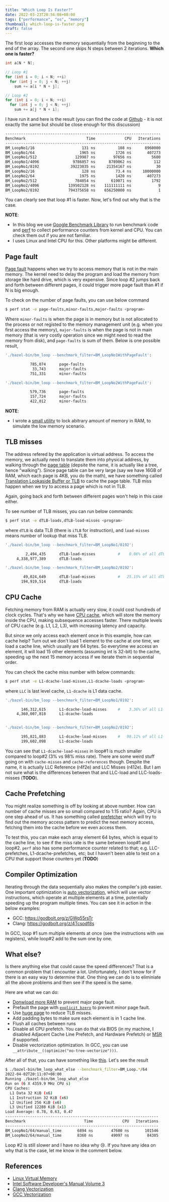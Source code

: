 ```yaml
---
title: "Which Loop Is Faster?"
date: 2022-03-23T20:54:08+08:00
tags: ["performance", "os", "memory"]
thumbnail: which-loop-is-faster.png
draft: false
---
```


The first loop accesses the memory sequentially from the beginning to the end of the array. The second one skips N steps between 2 iterations. **Which one is faster?**

<!--more-->

```cpp
int a[N * N];

// Loop #1
for (int i = 0; i < N; ++i)
  for (int j = 0; j < N; ++j)
    sum += a[i * N + j];

// Loop #2
for (int i = 0; i < N; ++i)
  for (int j = 0; j < N; ++j)
    sum += a[j * N + i];
```

I have run it and here is the result (you can find the code at [Github](https://github.com/hgminh95/which_loop_is_faster) - it is not exactly the same but should be close enough for this discussion)

```bash
---------------------------------------------------------------------
Benchmark                           Time             CPU   Iterations
---------------------------------------------------------------------
BM_LoopNo1/16                     131 ns          108 ns      8960000
BM_LoopNo1/64                    1965 ns         1726 ns       407273
BM_LoopNo1/512                 129987 ns        97656 ns         5600
BM_LoopNo1/4096               9786057 ns      8789062 ns          112
BM_LoopNo1/8192              39223035 ns     21354167 ns           30
BM_LoopNo2/16                     128 ns         73.4 ns     10000000
BM_LoopNo2/64                    1975 ns         1420 ns       407273
BM_LoopNo2/512                 784854 ns       619071 ns         1792
BM_LoopNo2/4096             139502128 ns    111111111 ns            9
BM_LoopNo2/8192             794375658 ns    656250000 ns            1
```

You can clearly see that loop #1 is faster. Now, let's find out why that is the case.

**NOTE**:

- In this blog we use [Google Benchmark Library](https://github.com/google/benchmark) to run benchmark code and [perf](https://perf.wiki.kernel.org/index.php/Main_Page) to collect performance counters from kernel and CPU. You can check them out if you are not familiar.
- I uses Linux and Intel CPU for this. Other platforms might be different.

## Page fault

[Page fault](https://en.wikipedia.org/wiki/Page_fault) happens when we try to access memory that is not in the main memory. The kernel need to delay the program and load the memory from storage like hard drive, which is very expensive. Since loop #2 jumps back and forth between different pages, it could trigger more page fault than #1 if N is big enough.

To check on the number of page faults, you can use below command

```bash
$ perf stat -e page-faults,minor-faults,major-faults <program>
```

Where `minor-faults` is when the page is in memory but is not allocated to the process or not registed to the memory management unit (e.g. when you first access the memory), `major-faults` is when the page is not in main memory (that is very costly operation since we might need to read the memory from disk), and `page-faults` is sum of them. Below is one possible result,

```bash
'./bazel-bin/bm_loop --benchmark_filter=BM_LoopNo1WithPageFault':

           785,074      page-faults
            33,743      major-faults
           751,331      minor-faults

'./bazel-bin/bm_loop --benchmark_filter=BM_LoopNo2WithPageFault':

           579,736      page-faults
           157,724      major-faults
           422,012      minor-faults
```

**NOTE**:
- I wrote a [small utility](https://github.com/hgminh95/which_loop_is_faster/blob/master/lock_mem.cpp) to lock abitrary amount of memory in RAM, to simulate the low memory scenario.

## TLB misses

The address refered by the application is virtual address. To access the memory, we actually need to translate them into physical address, by walking through the [page table](https://en.wikipedia.org/wiki/Page_tabl) (depsite the name, it is actually like a tree, hence "walking"). Since page table can be very large (say we have 16GB of RAM, which each page is 4KB, you do the math), we have something called [Translation Lookaside Buffer or TLB](https://en.wikipedia.org/wiki/Translation_lookaside_buffer) to cache the page table. TLB miss happen when we try to access a page which is not in TLB.

Again, going back and forth between different pages won't help in this case either.

To see number of TLB misses, you can run below commands:

```bash
$ perf stat -e dTLB-loads,dTLB-load-misses <program>
```

where `dTLB` is data TLB (there is `iTLB` for instruction), and `load-misses` means number of lookup that miss TLB.

```bash
'./bazel-bin/bm_loop --benchmark_filter=BM_LoopNo1/8192':

         2,494,435      dTLB-load-misses          #    0.06% of all dTLB cache hits 
     4,338,977,389      dTLB-loads

'./bazel-bin/bm_loop --benchmark_filter=BM_LoopNo2/8192':

        49,024,649      dTLB-load-misses          #   25.15% of all dTLB cache hits 
       194,919,514      dTLB-loads
```

## CPU Cache

Fetching memory from RAM is actually very slow, it could cost hundreds of clock cycles. That's why we have [CPU cache](https://en.wikipedia.org/wiki/CPU_cache), which will store the memory inside the CPU, making subsequence accesses faster. There multiple levels of CPU cache (e.g. L1, L2, L3), with increasing latency and capacity.

But since we only access each element once in this example, how can cache help? Turn out we don't load 1 element to the cache at one time, we load a cache line, which usually are 64 bytes. So everytime we access an element, it will load 15 other elements (assuming int is 32-bit) to the cache, speeding up the next 15 memory access if we iterate them in sequential order.

You can check the cache miss number with below commands:

```bash
$ perf stat -e L1-dcache-load-misses,L1-dcache-loads <program>
```

where `LLC` is last level cache, `L1-dcache` is L1 data cache.


```bash
'./bazel-bin/bm_loop --benchmark_filter=BM_LoopNo1/8192':

       146,312,615      L1-dcache-load-misses     #    3.36% of all L1-dcache hits
     4,360,007,818      L1-dcache-loads


'./bazel-bin/bm_loop --benchmark_filter=BM_LoopNo2/8192':

       195,821,883      L1-dcache-load-misses     #   98.11% of all L1-dcache hits
       199,602,098      L1-dcache-loads
```

You can see that `L1-dcache-load-misses` in loop#1 is much smaller compared to loop#2 (3% vs 98% miss rate). There are some weird stuff going on with `cache-misses` and `cache-references` though. Despite the name, it is actually LLC Reference (r4f2e) and LLC Misses (r412e). But I am not sure what is the differences between that and LLC-load and LLC-loads-misses (**TODO**).


## Cache Prefetching

You might realize something is off by looking at above number. How can number of cache misses are so small compared to 1:15 ratio? Again, CPU is one step ahead of us. It has something called [prefetcher](https://en.wikipedia.org/wiki/Cache_prefetching) which will try to find out the memory access pattern to predict the next memory access, fetching them into the cache before we even access them.

To test this, you can make each array element 64 bytes, which is equal to the cache line, to see if the miss rate is the same between loop#1 and loop#2. `perf` also has some performance counter related to that; e.g. LLC-prefetches, L1-dcache-prefetches, etc; but I haven't been able to test on a CPU that support those counters yet (**TODO**)

## Compiler Optimization

Iterating through the data sequentially also makes the compiler's job easier. One important optimization is [auto vectorization](https://en.wikipedia.org/wiki/Automatic_vectorization), which will use vector instructions, which operate at multiple elements at a time, potentially speeding up the program multiple times. You can see it in action in the below examples:

- GCC: https://godbolt.org/z/GWq55rsTr
- Clang: https://godbolt.org/z/4Tcsodf8s

In GCC, loop #1 sum multiple elements at once (see the instructions with `xmm` registers), while loop#2 add to the sum one by one.

## What else?

Is there anything else that could cause the speed differences? That is a common problem that I encounter a lot. Unfortunately, I don't know for if there is an easy way to determine that. One thing we can do is to eliminiate all the above problems and then see if the speed is the same.

Here are what we can do:

- [Donwload more RAM](https://downloadmoreram.com/) to prevent major page fault.
- Prefault the page with [`explicit_bzero`](https://man7.org/linux/man-pages/man3/bzero.3.html) to prevent minor page fault.
- Use [huge page](https://www.kernel.org/doc/html/latest/admin-guide/mm/hugetlbpage.html) to reduce TLB misses.
- Add padding bytes to make sure each element is in 1 cache line.
- Flush all caches between runs
- Disable all CPU prefetch. You can do that via BIOS (in my machine, I disabled Adjacent Cache Line Prefetch, and Hardware Prefetch) or [MSR](https://en.wikipedia.org/wiki/Model-specific_register) if supported.
- Disable vectorization optimization. In GCC, you can use `__attribute__((optimize("no-tree-vectorize")))`.

After all of that, you can have something like [this](https://github.com/hgminh95/which_loop_is_faster/blob/master/loop_what_else.cpp). Let's see the result

```bash
$ ./bazel-bin/bm_loop_what_else --benchmark_filter=BM_Loop.*/64
2022-04-02T20:11:07+08:00
Running ./bazel-bin/bm_loop_what_else
Run on (6 X 4359.9 MHz CPU s)
CPU Caches:
  L1 Data 32 KiB (x6)
  L1 Instruction 32 KiB (x6)
  L2 Unified 256 KiB (x6)
  L3 Unified 12288 KiB (x1)
Load Average: 0.78, 0.63, 0.47
--------------------------------------------------------------------
Benchmark                          Time             CPU   Iterations
--------------------------------------------------------------------
BM_LoopNo1/64/manual_time       6894 ns        47600 ns       101546
BM_LoopNo2/64/manual_time       8360 ns        49097 ns        84305
```

Loop #2 is still slower and I have no idea why 😢. If you have any idea on why that is the case, let me know in the comment below.

## References

- [Linux Virtual Memory](https://docs.kernel.org/vm/index.html)
- [Intel Software Developer's Manual Volume 3](https://www.intel.com/content/dam/www/public/us/en/documents/manuals/64-ia-32-architectures-software-developer-system-programming-manual-325384.pdf)
- [Clang Vectorization](https://llvm.org/docs/Vectorizers.html)
- [GCC Vectorization](http://gcc.gnu.org/projects/tree-ssa/vectorization.html)
